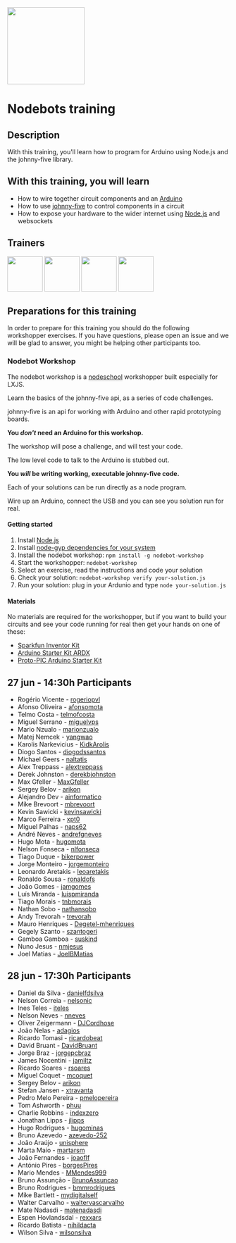 <img src="http://nodebots.io/img/nodebot.png" width="175">

# Nodebots training

## Description

With this training, you'll learn how to program for Arduino using Node.js and the johnny-five library. 

## With this training, you will learn

* How to wire together circuit components and an [Arduino](http://www.arduino.cc/)
* How to use [johnny-five](https://github.com/rwaldron/johnny-five) to control components in a circuit
* How to expose your hardware to the wider internet using [Node.js](http://nodejs.org/) and websockets

## Trainers

<a href="https://twitter.com/_alanshaw"><img width="80" height="80" src="http://avatars.io/twitter/_alanshaw?size=large"></a>
<a href="https://twitter.com/achingbrain"><img width="80" height="80" src="http://avatars.io/twitter/achingbrain?size=large"></a>
<a href="https://twitter.com/gorhgorh"><img width="80" height="80" src="http://avatars.io/twitter/gorhgorh?size=large"></a>
<a href="https://twitter.com/olizilla"><img width="80" height="80" src="http://avatars.io/twitter/olizilla?size=large"></a>

## Preparations for this training

In order to prepare for this training you should do the following workshopper exercises. If you have questions, please open an issue and we will be glad to answer, you might be helping other participants too.

### Nodebot Workshop

The nodebot workshop is a [nodeschool](http://nodeschool.io/) workshopper built especially for LXJS.

Learn the basics of the johnny-five api, as a series of code challenges.

johnny-five is an api for working with Arduino and other rapid prototyping boards.

**You _don't_ need an Arduino for this workshop.**

The workshop will pose a challenge, and will test your code.

The low level code to talk to the Arduino is stubbed out.

**You _will_ be writing working, executable johnny-five code.**

Each of your solutions can be run directly as a node program.

Wire up an Arduino, connect the USB and you can see you solution run for real.

#### Getting started

1. Install [Node.js](http://nodejs.org/)
2. Install [node-gyp dependencies for your system](https://github.com/TooTallNate/node-gyp#installation)
3. Install the nodebot workshop: `npm install -g nodebot-workshop`
4. Start the workshopper: `nodebot-workshop`
5. Select an exercise, read the instructions and code your solution
6. Check your solution: `nodebot-workshop verify your-solution.js`
7. Run your solution: plug in your Ardunio and type `node your-solution.js`

#### Materials

No materials are required for the workshopper, but if you want to build your circuits and see your code running for real then get your hands on one of these:

* [Sparkfun Inventor Kit](https://www.sparkfun.com/products/12001)
* [Arduino Starter Kit ARDX](http://oomlout.co.uk/collections/arduino/products/arduino-starter-kit-ardx)
* [Proto-PIC Arduino Starter Kit](http://proto-pic.co.uk/proto-pic-arduino-starter-kit-for-arduino-uno/)

## 27 jun - 14:30h Participants

- Rogério Vicente - [rogeriopvl](https://github.com/rogeriopvl)
- Afonso Oliveira - [afonsomota](https://github.com/afonsomota)
- Telmo Costa - [telmofcosta](https://github.com/telmofcosta)
- Miguel Serrano - [miguelvps](https://github.com/miguelvps)
- Mario Nzualo - [marionzualo](https://github.com/marionzualo)
- Matej Nemcek - [yangwao](https://github.com/yangwao)
- Karolis Narkevicius - [KidkArolis](https://github.com/KidkArolis)
- Diogo Santos - [diogodssantos](https://github.com/diogodssantos)
- Michael Geers - [naltatis](https://github.com/naltatis)
- Alex Treppass - [alextreppass](https://github.com/alextreppass)
- Derek Johnston - [derekbjohnston](https://github.com/derekbjohnston)
- Max Gfeller - [MaxGfeller](https://github.com/MaxGfeller)
- Sergey Belov - [arikon](https://github.com/arikon)
- Alejandro Dev - [ainformatico](https://github.com/ainformatico)
- Mike Brevoort - [mbrevoort](https://github.com/mbrevoort)
- Kevin Sawicki - [kevinsawicki](https://github.com/kevinsawicki)
- Marco Ferreira - [xpt0](https://github.com/xpt0)
- Miguel Palhas - [naps62](https://github.com/naps62)
- André Neves - [andrefgneves](https://github.com/andrefgneves)
- Hugo Mota - [hugomota](https://github.com/hugomota)
- Nelson Fonseca - [nlfonseca](https://github.com/nlfonseca)
- Tiago Duque - [bikerpower](https://github.com/bikerpower)
- Jorge Monteiro - [jorgemonteiro](https://github.com/jorgemonteiro)
- Leonardo Aretakis - [leoaretakis](https://github.com/leoaretakis)
- Ronaldo Sousa - [ronaldofs](https://github.com/ronaldofs)
- João Gomes - [jamgomes](https://github.com/jamgomes)
- Luís Miranda - [luispmiranda](https://github.com/luispmiranda)
- Tiago Morais - [tnbmorais](https://github.com/tnbmorais)
- Nathan Sobo - [nathansobo](https://github.com/nathansobo)
- Andy Trevorah - [trevorah](https://github.com/trevorah)
- Mauro Henriques - [Degetel-mhenriques](https://github.com/Degetel-mhenriques)
- Gegely Szanto - [szantogeri](https://github.com/szantogeri)
- Gamboa Gamboa - [suskind](https://github.com/suskind)
- Nuno Jesus - [nmjesus](https://github.com/nmjesus)
- Joel Matias - [JoelBMatias](https://github.com/JoelBMatias)

## 28 jun - 17:30h Participants

- Daniel da Silva - [danielfdsilva](https://github.com/danielfdsilva)
- Nelson Correia - [nelsonic](https://github.com/nelsonic)
- Ines Teles - [iteles](https://github.com/iteles)
- Nelson Neves - [nneves](https://github.com/nneves)
- Oliver Zeigermann - [DJCordhose](https://github.com/DJCordhose)
- João Nelas - [adagios](https://github.com/adagios)
- Ricardo Tomasi - [ricardobeat](https://github.com/ricardobeat)
- David Bruant - [DavidBruant](https://github.com/DavidBruant)
- Jorge Braz - [jorgepcbraz](https://github.com/jorgepcbraz)
- James Nocentini - [jamiltz](https://github.com/jamiltz)
- Ricardo Soares - [rsoares](https://github.com/rsoares)
- Miguel Coquet - [mcoquet](https://github.com/mcoquet)
- Sergey Belov - [arikon](https://github.com/arikon)
- Stefan Jansen - [xtravanta](https://github.com/xtravanta)
- Pedro Melo Pereira - [pmelopereira](https://github.com/pmelopereira)
- Tom Ashworth - [phuu](https://github.com/phuu)
- Charlie Robbins - [indexzero](https://github.com/indexzero)
- Jonathan Lipps - [jlipps](https://github.com/jlipps)
- Hugo Rodrigues - [hugominas](https://github.com/hugominas)
- Bruno Azevedo - [azevedo-252](https://github.com/azevedo-252)
- João Araújo - [unisphere](https://github.com/unisphere)
- Marta Maio - [martarsm](https://github.com/martarsm)
- João Fernandes - [joaoflf](https://github.com/joaoflf)
- António Pires - [borgesPires](https://github.com/borgesPires)
- Mario Mendes - [MMendes999](https://github.com/MMendes999)
- Bruno Assunção - [BrunoAssuncao](https://github.com/BrunoAssuncao)
- Bruno Rodrigues - [bmmrodrigues](https://github.com/bmmrodrigues)
- Mike Bartlett - [mydigitalself](https://github.com/mydigitalself)
- Walter Carvalho - [waltervascarvalho](https://github.com/waltervascarvalho)
- Mate Nadasdi - [matenadasdi](https://github.com/matenadasdi)
- Espen Hovlandsdal  - [rexxars](https://github.com/rexxars)
- Ricardo Batista - [nihildacta](https://github.com/nihildacta)
- Wilson Silva - [wilsonsilva](https://github.com/wilsonsilva)
